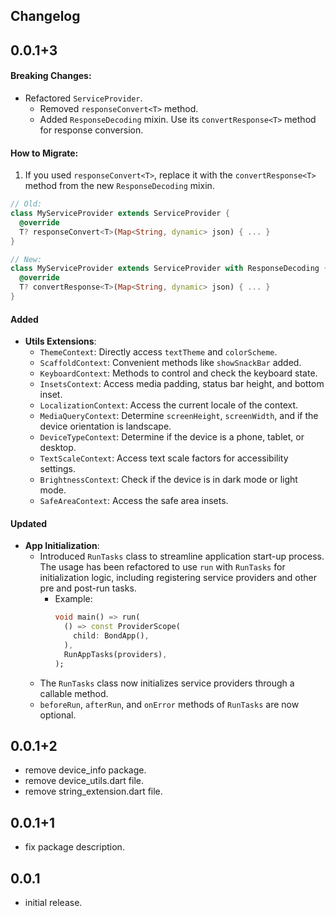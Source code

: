 ## Changelog

## 0.0.1+3

#### Breaking Changes:

- Refactored `ServiceProvider`.
    - Removed `responseConvert<T>` method.
    - Added `ResponseDecoding` mixin. Use its `convertResponse<T>` method for response conversion.

#### How to Migrate:

1. If you used `responseConvert<T>`, replace it with the `convertResponse<T>` method from the new `ResponseDecoding` mixin.

```dart
// Old:
class MyServiceProvider extends ServiceProvider {
  @override
  T? responseConvert<T>(Map<String, dynamic> json) { ... }
}

// New:
class MyServiceProvider extends ServiceProvider with ResponseDecoding {
  @override
  T? convertResponse<T>(Map<String, dynamic> json) { ... }
}
```

#### Added
- **Utils Extensions**:
  - `ThemeContext`: Directly access `textTheme` and `colorScheme`.
  - `ScaffoldContext`: Convenient methods like `showSnackBar` added.
  - `KeyboardContext`: Methods to control and check the keyboard state.
  - `InsetsContext`: Access media padding, status bar height, and bottom inset.
  - `LocalizationContext`: Access the current locale of the context.
  - `MediaQueryContext`: Determine `screenHeight`, `screenWidth`, and if the device orientation is landscape.
  - `DeviceTypeContext`: Determine if the device is a phone, tablet, or desktop.
  - `TextScaleContext`: Access text scale factors for accessibility settings.
  - `BrightnessContext`: Check if the device is in dark mode or light mode.
  - `SafeAreaContext`: Access the safe area insets.

#### Updated
- **App Initialization**:
  - Introduced `RunTasks` class to streamline application start-up process. The usage has been refactored to use `run` with `RunTasks` for initialization logic, including registering service providers and other pre and post-run tasks.
    - Example:
      ```dart
      void main() => run(
        () => const ProviderScope(
          child: BondApp(),
        ),
        RunAppTasks(providers),
      );
      ```
  - The `RunTasks` class now initializes service providers through a callable method.
  - `beforeRun`, `afterRun`, and `onError` methods of `RunTasks` are now optional.

## 0.0.1+2

* remove device_info package.
* remove device_utils.dart file.
* remove string_extension.dart file.

## 0.0.1+1

* fix package description.

## 0.0.1

* initial release.